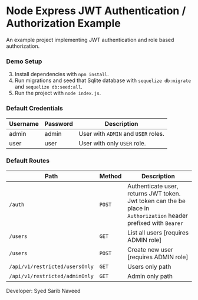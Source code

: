 # Node Express JWT Authentication / Authorization Example

An example project implementing JWT authentication and role based authorization.

### Demo Setup
3. Install dependencies with `npm install`.
4. Run migrations and seed that Sqlite database with `sequelize db:migrate` and `sequelize db:seed:all`.
5. Run the project with `node index.js`.

### Default Credentials

| Username | Password | Description |
| - | - | - |
| admin | admin | User with `ADMIN` and `USER` roles. |
| user | user | User with only `USER` role. |

### Default Routes

| Path | Method | Description |
| - | - | - |
| `/auth` | `POST` | Authenticate user, returns JWT token.  Jwt token can the be place in `Authorization` header prefixed with `Bearer`|
| `/users` | `GET` | List all users [requires ADMIN role] |
| `/users` | `POST` | Create new user [requires ADMIN role] |
| `/api/v1/restricted/usersOnly` | `GET` | Users only path |
| `/api/v1/restricted/adminOnly` | `GET` | Admin only path |



Developer:
Syed Sarib Naveed

